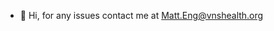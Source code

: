 - 👋 Hi,  for any issues contact me at Matt.Eng@vnshealth.org

<!---
MattEng-VNSNY/MattEng-VNSNY is a ✨ special ✨ repository because its `README.md` (this file) appears on your GitHub profile.
You can click the Preview link to take a look at your changes.
--->
